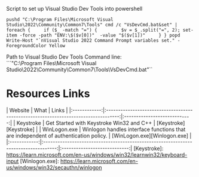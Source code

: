 Script to set up Visual Studio Dev Tools into powershell 

``` pushd "C:\Program Files\Microsoft Visual Studio\2022\Community\Common7\Tools" cmd /c "VsDevCmd.bat&set" | foreach {     if ($_ -match "=") {         $v = $_.split("=", 2); set-item -force -path "ENV:\$($v[0])"  -value "$($v[1])"     } } popd Write-Host "`nVisual Studio 2022 Command Prompt variables set." -ForegroundColor Yellow ``` 

Path to Visual Studio Dev Tools Command line:  
```"C:\Program Files\Microsoft Visual Studio\2022\Community\Common7\Tools\VsDevCmd.bat"``   

# Resources Links 
|   Website    |                    What                                                             |            Links             | |:------------:|:-----------------------------------------------------------------------------------:|:----------------------------:|
|  Keystroke   | Get Started with Keystroke Win32 and C++                                            |    [Keystroke][Keystroke]    |
| WinLogon.exe | Winlogon handles interface functions that are independent of authentication policy. | [WinLogon.exe][Winlogon.exe] |  |:------------:|:-----------------------------------------------------------------------------------:|:----------------------------:|
[Keystroke]: https://learn.microsoft.com/en-us/windows/win32/learnwin32/keyboard-input 
[Winlogon.exe]: https://learn.microsoft.com/en-us/windows/win32/secauthn/winlogon
